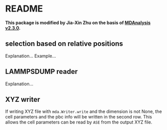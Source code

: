 # README

**This package is modified by Jia-Xin Zhu on the basis of [MDAnalysis v2.3.0](https://github.com/MDAnalysis/mdanalysis/tree/package-2.3.0).**

## selection based on relative positions

Explanation...
Example...

## LAMMPSDUMP reader

Explanation...

## XYZ writer

If writing XYZ file with `mda.Writer.write` and the dimension is not None, the cell parameters and the pbc info will be written in the second row. This allows the cell parameters can be read by `ASE` from the output XYZ file.
